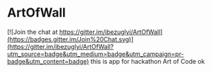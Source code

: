 # ArtOfWall

[![Join the chat at https://gitter.im/ibezuglyi/ArtOfWall](https://badges.gitter.im/Join%20Chat.svg)](https://gitter.im/ibezuglyi/ArtOfWall?utm_source=badge&utm_medium=badge&utm_campaign=pr-badge&utm_content=badge)
this is app for hackathon Art of Code
 ok
